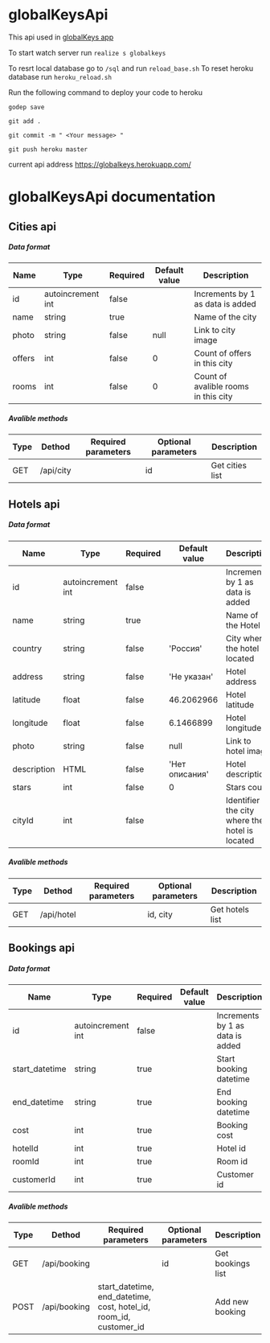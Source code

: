 # globalKeysApi

This api used in [globalKeys app](https://github.com/YablochnayaVega/GlobalKeys)

To start watch server run `realize s globalkeys`

To resrt local database go to `/sql` and run `reload_base.sh`
To reset heroku database run `heroku_reload.sh`


Run the following command to deploy your code to heroku

`godep save`

`git add .`

`git commit -m " <Your message> "`

`git push heroku master`

current api address https://globalkeys.herokuapp.com/

# globalKeysApi documentation

## Cities api

##### Data format

Name | Type | Required | Default value | Description
---- | ---- | -------- |-------------- |-------------
id | autoincrement int | false |  | Increments by 1 as data is added
name | string | true |  | Name of the city
photo | string | false | null | Link to city image
offers | int | false | 0 | Count of offers in this city
rooms | int | false | 0 | Count of avalible rooms in this city

##### Avalible methods
Type | Dethod |  Required parameters | Optional parameters | Description
---- | ------ | -------------------- | ------------------- | -----------
GET | /api/city |  | id | Get cities list

## Hotels api

##### Data format

Name | Type | Required | Default value | Description
---- | ---- | -------- |-------------- |-------------
id | autoincrement int | false |  | Increments by 1 as data is added
name | string | true |  | Name of the Hotel
country | string | false | 'Россия' | City where the hotel is located
address | string | false | 'Не указан' | Hotel address
latitude | float | false | 46.2062966 | Hotel latitude
longitude | float | false | 6.1466899 | Hotel longitude
photo | string | false | null | Link to hotel image
description | HTML | false | 'Нет описания' | Hotel description
stars | int | false | 0 | Stars count
cityId | int | false |  | Identifier of the city where the hotel is located

##### Avalible methods
Type | Dethod |  Required parameters | Optional parameters | Description
---- | ------ | -------------------- | ------------------- | -----------
GET | /api/hotel |  | id, city | Get hotels list

## Bookings api

##### Data format

Name | Type | Required | Default value | Description
---- | ---- | -------- |-------------- |-------------
id | autoincrement int | false |  | Increments by 1 as data is added
start_datetime | string | true |  | Start booking datetime
end_datetime | string | true |  | End booking datetime
cost | int | true |  | Booking cost
hotelId | int | true |  | Hotel id
roomId | int | true |  | Room id
customerId | int | true |  | Customer id


##### Avalible methods
Type | Dethod |  Required parameters | Optional parameters | Description
---- | ------ | -------------------- | ------------------- | -----------
GET | /api/booking |  | id | Get bookings list
POST | /api/booking | start_datetime, end_datetime, cost, hotel_id, room_id, customer_id | | Add new booking




